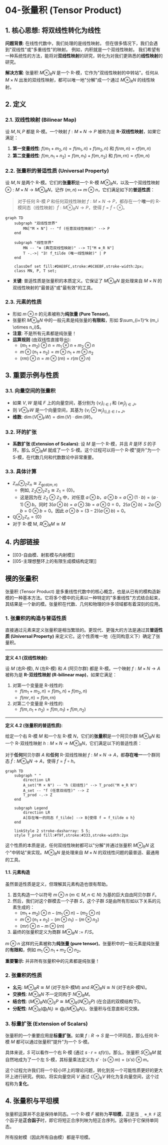 # 04-张量积 (Tensor Product)

## 1. 核心思想: 将双线性转化为线性

**问题背景**: 在线性代数中，我们处理的是线性映射。
但在很多情况下，我们会遇到"双线性"或"多重线性"的映射。
例如，内积就是一个双线性映射。
我们希望有一种系统性的方法，能将对**双线性映射**的研究，转化为对我们更熟悉的**线性映射**的研究。

**解决方案**: 张量积 $M \otimes_R N$ 是一个 R-模，它作为"双线性映射的中转站"。任何从 $M \times N$ 出发的双线性映射，都可以唯一地"分解"成一个通过 $M \otimes_R N$ 的线性映射。

## 2. 定义

### 2.1. 双线性映射 (Bilinear Map)

设 $M, N, P$ 都是 R-模。一个映射 $f: M \times N \to P$ 被称为是 **R-双线性映射**，如果它满足：

1. **第一变量线性**: $f(m_1+m_2, n) = f(m_1, n) + f(m_2, n)$ 和 $f(rm, n) = rf(m, n)$
2. **第二变量线性**: $f(m, n_1+n_2) = f(m, n_1) + f(m, n_2)$ 和 $f(m, rn) = rf(m, n)$

### 2.2. 张量积的普适性质 (Universal Property)

设 $M, N$ 是两个 R-模。它们的**张量积**是一个 R-模 $M \otimes_R N$，以及一个双线性映射 $\otimes: M \times N \to M \otimes_R N$，记作 $(m,n) \mapsto m \otimes n$，它们满足如下的**普适性质**：

> 对于任何 R-模 $P$ 和任何双线性映射 $f: M \times N \to P$，都存在一个**唯一**的 R-模同态（线性映射）$\tilde{f}: M \otimes_R N \to P$，使得 $f = \tilde{f} \circ \otimes$。

```mermaid
graph TD
    subgraph "双线性世界"
        MN["M × N"] -- "f (任意双线性映射)" --> P
    end
    
    subgraph "线性世界"
        MN -- "⊗ (典范双线性映射)" --> T["M ⊗_R N"]
        T -.->| "∃! f_tilde (唯一线性映射)" | P
    end

    classDef set fill:#DAE8FC,stroke:#6C8EBF,stroke-width:2px;
    class MN, P, T set;
```

- **关键**: 普适性质是张量积的本质定义。它保证了 $M \otimes_R N$ 是处理来自 $M \times N$ 的双线性映射的"最普适"或"最有效"的工具。

### 2.3. 元素的性质

- 形如 $m \otimes n$ 的元素被称为**纯张量 (Pure Tensor)**。
- 张量积 $M \otimes_R N$ 中的一般元素是纯张量的**有限和**，形如 $\sum_{i=1}^k (m_i \otimes n_i)$。
- **注意**: 不是所有元素都是纯张量！
- **运算规则** (由双线性直接导出):
  - $(m_1+m_2) \otimes n = m_1 \otimes n + m_2 \otimes n$
  - $m \otimes (n_1+n_2) = m \otimes n_1 + m \otimes n_2$
  - $(rm) \otimes n = m \otimes (rn) = r(m \otimes n)$

## 3. 重要示例与性质

### 3.1. 向量空间的张量积

- 如果 $V, W$ 是域 $F$ 上的向量空间，基分别为 $\{v_i\}_{i \in I}$ 和 $\{w_j\}_{j \in J}$。
- 则 $V \otimes_F W$ 是一个向量空间，其基为 $\{v_i \otimes w_j\}_{(i,j) \in I \times J}$。
- **维数**: $\dim(V \otimes_F W) = \dim(V) \cdot \dim(W)$。

### 3.2. 环的扩张

- **系数扩张 (Extension of Scalars)**: 设 $M$ 是一个 R-模，并且 $R$ 是环 $S$ 的子环。那么 $S \otimes_R M$ 就成了一个 S-模。这个过程可以将一个 R-模"提升"为一个 S-模，在代数几何和代数数论中非常重要。

### 3.3. 具体计算

- $\mathbb{Z}_m \otimes_{\mathbb{Z}} \mathbb{Z}_n \cong \mathbb{Z}_{\text{gcd}(m,n)}$
  - 例如, $\mathbb{Z}_2 \otimes_{\mathbb{Z}} \mathbb{Z}_3 \cong \mathbb{Z}_1 = \{0\}$。
  - 这是因为在 $\mathbb{Z}_2 \otimes \mathbb{Z}_3$ 中，对任意 $a \otimes b$，$a \otimes b = a \otimes (1 \cdot b) = (a \cdot 1) \otimes b$。同时 $3(a \otimes b) = a \otimes 3b = a \otimes 0 = 0$，$2(a \otimes b) = 2a \otimes b = 0 \otimes b = 0$。因此 $a \otimes b = (3-2)(a \otimes b) = 0$。
- $\mathbb{Q} \otimes_{\mathbb{Z}} \mathbb{Z}_n = \{0\}$
- 对于 R-模 M, $R \otimes_R M \cong M$

## 4. 内部链接

- [[03-自由模、射影模与内射模]]
- [[05-主理想整环上的有限生成模结构定理]]

## 模的张量积

张量积 (Tensor Product) 是多重线性代数中的核心概念，也是从已有的模构造新模的一种基本方法。它将多个模中的元素以一种特定的"多重线性"方式结合起来，其结果是一个新的模。张量积在代数、几何和物理的许多领域都有着深刻的应用。

### 1. 张量积的构造与普适性质

直接通过元素来定义张量积是相当繁琐的。更现代、更强大的方法是通过其**普适性质 (Universal Property)** 来定义它。这个性质唯一地（在同构意义下）确定了张量积。

---
**定义 4.1 (双线性映射)**:

设 $M$ (右R-模), $N$ (左R-模) 和 $A$ (阿贝尔群) 都是 R-模。一个映射 $f: M \times N \to A$ 被称为是 **R-双线性映射 (R-bilinear map)**，如果它满足：

1. 对第一个变量是 R-线性的:
    - $f(m_1 + m_2, n) = f(m_1, n) + f(m_2, n)$
    - $f(mr, n) = f(m, rn)$
2. 对第二个变量是 R-线性的:
    - $f(m, n_1 + n_2) = f(m, n_1) + f(m, n_2)$

---
**定义 4.2 (张量积的普适性质)**:

给定一个右 R-模 $M$ 和一个左 R-模 $N$，它们的**张量积**是一个阿贝尔群 $M \otimes_R N$ 和一个 R-双线性映射 $h: M \times N \to M \otimes_R N$，它们满足以下的普适性质：

对于**任何**阿贝尔群 $A$ 和**任何** R-双线性映射 $f: M \times N \to A$，都**存在唯一**一个群同态 $\tilde{f}: M \otimes_R N \to A$，使得 $f = \tilde{f} \circ h$。

```mermaid
graph TD
    subgraph " "
        direction LR
        A_set("M × N") -- "h (双线性)" --> T_prod("M ⊗_R N")
        A_set -- "f (任意双线性)" --> Z
        T_prod -.-> Z
    end

    subgraph Legend
        direction LR
        A[存在唯一的同态 f_tilde] --> B{使得 f = f_tilde o h}
    end

    linkStyle 2 stroke-dasharray: 5 5;
    style T_prod fill:#f9f,stroke:#333,stroke-width:2px
```

这个性质的本质是说，任何双线性映射都可以"分解"并通过张量积 $M \otimes_R N$ 这个"中转站"来实现。$M \otimes_R N$ 是处理来自 $M \times N$ 的双线性问题的最普适、最通用的工具。

#### 1.1. 元素构造

虽然普适性质是定义，但理解其元素构造也很有帮助。

1. 首先构造一个以符号 $m \otimes n$ ($m \in M, n \in N$) 为基的巨大自由阿贝尔群 $F$。
2. 然后，我们对这个群模去一个子群 $S$，这个子群 $S$是由所有形如以下关系的元素生成的：
    - $(m_1+m_2) \otimes n - (m_1 \otimes n) - (m_2 \otimes n)$
    - $m \otimes (n_1+n_2) - (m \otimes n_1) - (m \otimes n_2)$
    - $(mr) \otimes n - m \otimes (rn)$
3. 最终的张量积定义为商群 $M \otimes_R N := F/S$。

$m \otimes n$ 这样的元素被称为**纯张量 (pure tensor)**。张量积中的一般元素是纯张量的**有限和**，例如 $m_1 \otimes n_1 + m_2 \otimes n_2$。

**重要警示**: 并非所有张量积中的元素都是纯张量！

### 2. 张量积的性质

- **幺元**: $M \otimes_R R \cong M$ (对于左R-模M) and $R \otimes_R N \cong N$ (对于右R-模N)。
- **交换性**: $M \otimes_R N$ 不一定同构于 $N \otimes_R M$。
- **结合性**: $(M \otimes_R N) \otimes_S P \cong M \otimes_R (N \otimes_S P)$ (在合适的双模结构下)。
- **分配性**: $M \otimes_R (\bigoplus_i N_i) \cong \bigoplus_i (M \otimes_R N_i)$。张量积与任意直和可交换。

### 3. 标量扩张 (Extension of Scalars)

张量积的一个重要应用是**标量扩张**。如果 $f: R \to S$ 是一个环同态，那么任何 R-模 $M$ 都可以通过张量积"提升"为一个 S-模。

具体来说，$S$ 可以看作一个右 R-模 (通过 $s \cdot r = sf(r)$)。那么，张量积 $S \otimes_R M$ 就自然地成为了一个左 S-模，其标量乘法定义为 $s' \cdot (s \otimes m) = (s's) \otimes m$。

这个过程允许我们将一个较小环上的理论问题，转化到另一个可能性质更好的更大环上进行研究。例如，将实向量空间 $V$ 通过 $\mathbb{C} \otimes_\mathbb{R} V$ 转化为复向量空间，这个过程称为**复化**。

## 4. 张量积与平坦模

张量积运算并不总是保持单同态。一个 R-模 $F$ 被称为**平坦模**，正是当 `_ ⊗_R F` 这个函子是**正合函子**时，即它将短正合序列映为短正合序列。这等价于它保持单同态。

所有投射模（因此所有自由模）都是平坦模。

